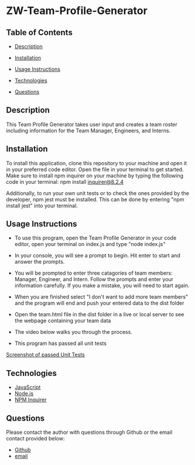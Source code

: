 # ZW-Team-Profile-Generator

## **Table of Contents**

* [Description](#description)

* [Installation](#installation)

* [Usage Instructions](#usage)

* [Technologies](#technologies)

* [Questions](#questions)

## **Description**

This Team Profile Generator takes user input and creates a team roster including information for the Team Manager, Engineers, and Interns.

## **Installation**

To install this application, clone this repository to your machine and open it in your preferred code editor. Open the file in your terminal to get started. Make sure to install npm inquirer on your machine by typing the following code in your terminal: npm install inquirer@8.2.4

Additionally, to run your own unit tests or to check the ones provided by the developer, npm jest must be installed. This can be done by entering "npm install jest" into your terminal.

## **Usage Instructions**

* To use this program, open the Team Profile Generator in your code editor, open your terminal on index.js and type "node index.js"

* In your console, you will see a prompt to begin. Hit enter to start and answer the prompts.

* You will be prompted to enter three catagories of team members: Manager, Engineer, and Intern. Follow the prompts and enter your information carefully. If you make a mistake, you will need to start again.

* When you are finished select "I don't want to add more team members" and the program will end and push your entered data to the dist folder

* Open the team.html file in the dist folder in a live or local server to see the webpage containing your team data

* The video below walks you through the process.


* This program has passed all unit tests

[Screenshot of passed Unit Tests](./assets/ZW-Team-Profile-Generator%20Unit%20Tests.jpg)

## **Technologies**

* [JavaScript](https://www.javascript.com/) 
* [Node.js](https://nodejs.org/en/)
* [NPM Inquirer](https://www.npmjs.com/) 

## **Questions**

Please contact the author with questions through Github or the email contact provided below:

* [Github](https://www.github.com/ZacharyWarnes)
* [email](mailto:zacharywarnes@gmail.com)